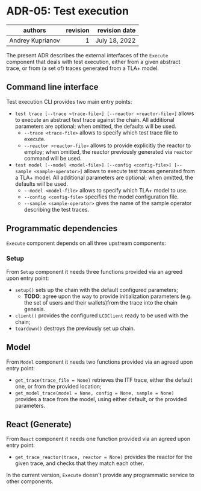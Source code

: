 # ADR-05: Test execution

| authors          | revision | revision date  |
| ---------------- | --------:| --------------:|
| Andrey Kuprianov |        1 | July 18, 2022  |

The present ADR describes the external interfaces of the `Execute` component that deals with test execution, either from a given abstract trace, or from (a set of) traces generated from a TLA+ model.


## Command line interface

Test execution CLI provides two main entry points:

- `test trace [--trace <trace-file>] [--reactor <reactor-file>]` allows to execute an abstract test trace against the chain. All additional parameters are optional; when omitted, the defaults will be used.
  - `--trace <trace-file>` allows to specify which test trace file to execute. 
  - `--reactor <reactor-file>` allows to provide explicitly the reactor to employ; when omitted, the reactor previously generated via `reactor` command will be used.
- `test model [--model <model-file>] [--config <config-file>] [--sample <sample-operator>]` allows to execute test traces generated from a TLA+ model. All additional parameters are optional; when omitted, the defaults will be used.
  - `--model <model-file>` allows to specify which TLA+ model to use.
  - `--config <config-file>` specifies the model configuration file.
  - `--sample <sample-operator>` gives the name of the sample operator describing the test traces.

## Programmatic dependencies

`Execute` component depends on all three upstream components:

### Setup

From `Setup` component it needs three functions provided via an agreed upon entry point:
- `setup()` sets up the chain with the default configured parameters;
  - **TODO**: agree upon the way to provide initialization parameters (e.g. the set of users and their wallets)from the trace into the chain genesis.
- `client()` provides the configured `LCDClient` ready to be used with the chain;
- `teardown()` destroys the previously set up chain.

## Model

From `Model` component it needs two functions provided via an agreed upon entry point:
- `get_trace(trace_file = None)` retrieves the ITF trace, either the default one, or from the provided location;
- `get_model_trace(model = None, config = None, sample = None)` provides a trace from the model, using either default, or the provided parameters.

## React (Generate)

From `React` component it needs one function provided via an agreed upon entry point:
- `get_trace_reactor(trace, reactor = None)` provides the reactor for the given trace, and checks that they match each other.

In the current version, `Execute` doesn't provide any programmatic service to other components.